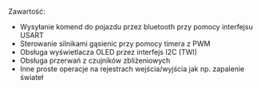 Zawartość:
- Wysyłanie komend do pojazdu przez bluetooth przy pomocy interfejsu USART
- Sterowanie silnikami gąsienic przy pomocy timera z PWM
- Obsługa wyświetlacza OLED przez interfejs I2C (TWI)
- Obsługa przerwań z czujników zbliżeniowych
- Inne proste operacje na rejestrach wejścia/wyjścia jak np. zapalenie świateł
